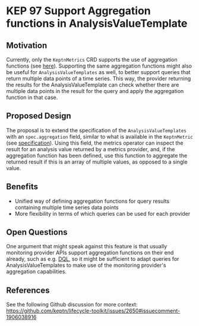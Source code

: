 # KEP 97 Support Aggregation functions in AnalysisValueTemplate

## Motivation

Currently, only the `KeptnMetrics` CRD supports the use of aggregation functions
(see [here](https://github.com/keptn/lifecycle-toolkit/blob/5fac158a7ffed67f7502fe03683138d717ea1acd/metrics-operator/api/v1beta1/keptnmetric_types.go#L76)).
Supporting the same aggregation functions might also be useful for `AnalysisValueTemplates` as well, 
to better support queries that return multiple data points of a time series. 
This way, the provider returning the results for the AnalysisValueTemplate can check whether
there are multiple data points in the result for the query and apply the aggregation function in that case.

## Proposed Design

The proposal is to extend the specification of the `AnalysisValueTemplates` with an `spec.aggregation` field,
similar to what is available in the `KeptnMetric` (see [specification](https://keptn.sh/latest/docs/reference/api-reference/metrics/v1beta1/#rangespec)).
Using this field, the metrics operator can inspect the result for an analysis value returned by a metrics provider,
and, if the aggregation function has been defined, use this function to aggregate the returned result if this is
an array of multiple values, as opposed to a single value.

## Benefits

- Unified way of defining aggregation functions for query results containing multiple time series data points
- More flexibility in terms of which queries can be used for each provider

## Open Questions

One argument that might speak against this feature is that usually monitoring provider
APIs support aggregation functions on their end already,
such as e.g. [DQL](https://docs.dynatrace.com/docs/platform/grail/dynatrace-query-language/functions#aggregation-functions),
so it might be sufficient to adapt queries for AnalysisValueTemplates to make use of the monitoring provider's aggregation capabilities.

## References

See the following Github discussion for more context: https://github.com/keptn/lifecycle-toolkit/issues/2650#issuecomment-1906038916